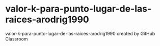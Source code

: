 # valor-k-para-punto-lugar-de-las-raices-arodrig1990
valor-k-para-punto-lugar-de-las-raices-arodrig1990 created by GitHub Classroom
